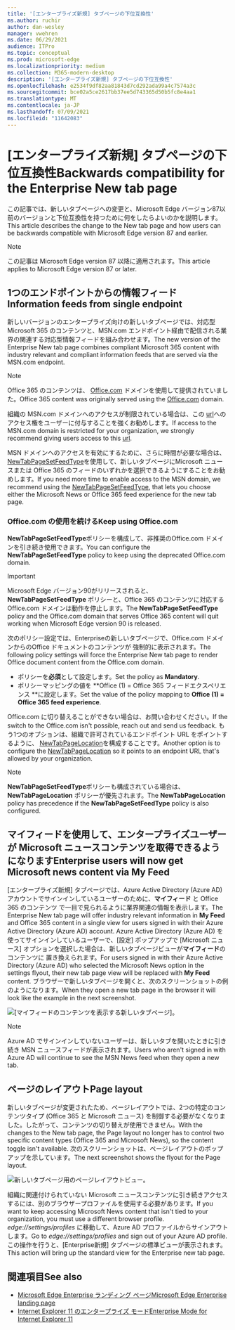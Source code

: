 ```yaml
---
title: '[エンタープライズ新規] タブページの下位互換性'
ms.author: ruchir
author: dan-wesley
manager: vwehren
ms.date: 06/29/2021
audience: ITPro
ms.topic: conceptual
ms.prod: microsoft-edge
ms.localizationpriority: medium
ms.collection: M365-modern-desktop
description: '[エンタープライズ新規] タブページの下位互換性'
ms.openlocfilehash: e2534f9df82aa81843d7cd292ada99a4c7574a3c
ms.sourcegitcommit: bce02a5ce2617bb37ee5d743365d50b5fc8e4aa1
ms.translationtype: MT
ms.contentlocale: ja-JP
ms.lasthandoff: 07/09/2021
ms.locfileid: "11642083"
---
```

# <a name="backwards-compatibility-for-the-enterprise-new-tab-page"></a><span data-ttu-id="50084-103">[エンタープライズ新規] タブページの下位互換性</span><span class="sxs-lookup"><span data-stu-id="50084-103">Backwards compatibility for the Enterprise New tab page</span></span>

<span data-ttu-id="50084-104">この記事では、新しいタブページへの変更と、Microsoft Edge バージョン87以前のバージョンと下位互換性を持つために何をしたらよいのかを説明します。</span><span class="sxs-lookup"><span data-stu-id="50084-104">This article describes the change to the New tab page and how users can be backwards compatible with Microsoft Edge version 87 and earlier.</span></span>

> [!NOTE]
> <span data-ttu-id="50084-105">この記事は Microsoft Edge version 87 以降に適用されます。</span><span class="sxs-lookup"><span data-stu-id="50084-105">This article applies to Microsoft Edge version 87 or later.</span></span>

## <a name="information-feeds-from-single-endpoint"></a><span data-ttu-id="50084-106">1つのエンドポイントからの情報フィード</span><span class="sxs-lookup"><span data-stu-id="50084-106">Information feeds from single endpoint</span></span>

<span data-ttu-id="50084-107">新しいバージョンのエンタープライズ向けの新しいタブページでは、対応型Microsoft 365 のコンテンツと、MSN.com エンドポイント経由で配信される業界の関連する対応型情報フィードを組み合わせます。</span><span class="sxs-lookup"><span data-stu-id="50084-107">The new version of the Enterprise New tab page combines compliant Microsoft 365 content with industry relevant and compliant information feeds that are served via the MSN.com endpoint.</span></span>

> [!NOTE]
> <span data-ttu-id="50084-108">Office 365 のコンテンツは、 [Office.com](https://www.office.com) ドメインを使用して提供されていました。</span><span class="sxs-lookup"><span data-stu-id="50084-108">Office 365 content was originally served using the [Office.com](https://www.office.com) domain.</span></span>

<span data-ttu-id="50084-109">組織の MSN.com ドメインへのアクセスが制限されている場合は、この [url](https://ntp.msn.com)へのアクセス権をユーザーに付与することを強くお勧めします。</span><span class="sxs-lookup"><span data-stu-id="50084-109">If access to the MSN.com domain is restricted for your organization, we strongly recommend giving users access to this [url](https://ntp.msn.com).</span></span>

<span data-ttu-id="50084-110">MSN ドメインへのアクセスを有効にするために、さらに時間が必要な場合は、[NewTabPageSetFeedType](./microsoft-edge-policies.md#newtabpagesetfeedtype)を使用して、新しいタブページにMicrosoft ニュースまたは Office 365 のフィードのいずれかを選択できるようにすることをお勧めします。</span><span class="sxs-lookup"><span data-stu-id="50084-110">If you need more time to enable access to the MSN domain, we recommend using the [NewTabPageSetFeedType](./microsoft-edge-policies.md#newtabpagesetfeedtype), that lets you choose either the Microsoft News or Office 365 feed experience for the new tab page.</span></span>

### <a name="keep-using-officecom"></a><span data-ttu-id="50084-111">Office.com の使用を続ける</span><span class="sxs-lookup"><span data-stu-id="50084-111">Keep using Office.com</span></span>

 <span data-ttu-id="50084-112">**NewTabPageSetFeedType**ポリシーを構成して、非推奨のOffice.com ドメインを引き続き使用できます。</span><span class="sxs-lookup"><span data-stu-id="50084-112">You can configure the **NewTabPageSetFeedType** policy to keep using the deprecated Office.com domain.</span></span>

> [!IMPORTANT]
> <span data-ttu-id="50084-113">Microsoft Edge バージョン90がリリースされると、 **NewTabPageSetFeedType** ポリシーと、Office 365 のコンテンツに対応する Office.com ドメインは動作を停止します。</span><span class="sxs-lookup"><span data-stu-id="50084-113">The **NewTabPageSetFeedType** policy and the Office.com domain that serves Office 365 content will quit working when Microsoft Edge version 90 is released.</span></span>

<span data-ttu-id="50084-114">次のポリシー設定では、Enterpriseの新しいタブページで、Office.com ドメインからのOffice ドキュメントのコンテンツが 強制的に表示されます。</span><span class="sxs-lookup"><span data-stu-id="50084-114">The following policy settings will force the Enterprise New tab page to render Office document content from the Office.com domain.</span></span>

- <span data-ttu-id="50084-115">ポリシーを**必須**として設定します。</span><span class="sxs-lookup"><span data-stu-id="50084-115">Set the policy as **Mandatory**.</span></span>
- <span data-ttu-id="50084-116">ポリシーマッピングの値を \*\*Office (1) = Office 365 フィードエクスペリエンス \*\*に設定します。</span><span class="sxs-lookup"><span data-stu-id="50084-116">Set the value of the policy mapping to **Office (1) = Office 365 feed experience**.</span></span>

<span data-ttu-id="50084-117">Office.com に切り替えることができない場合は、お問い合わせください。</span><span class="sxs-lookup"><span data-stu-id="50084-117">If the switch to the Office.com isn't possible, reach out and send us feedback.</span></span> <span data-ttu-id="50084-118">もう1つのオプションは、組織で許可されているエンドポイント URL をポイントするように、 [NewTabPageLocation](./microsoft-edge-policies.md#newtabpagelocation)を構成することです。</span><span class="sxs-lookup"><span data-stu-id="50084-118">Another option is to configure the [NewTabPageLocation](./microsoft-edge-policies.md#newtabpagelocation) so it points to an endpoint URL that's allowed by your organization.</span></span>

> [!NOTE]
> <span data-ttu-id="50084-119">**NewTabPageSetFeedType**ポリシーも構成されている場合は、**NewTabPageLocation** ポリシーが優先されます。</span><span class="sxs-lookup"><span data-stu-id="50084-119">The **NewTabPageLocation** policy has precedence if the **NewTabPageSetFeedType** policy is also configured.</span></span>

## <a name="enterprise-users-will-now-get-microsoft-news-content-via-my-feed"></a><span data-ttu-id="50084-120">マイフィードを使用して、エンタープライズユーザーが Microsoft ニュースコンテンツを取得できるようになります</span><span class="sxs-lookup"><span data-stu-id="50084-120">Enterprise users will now get Microsoft news content via My Feed</span></span>

<span data-ttu-id="50084-121">[エンタープライズ新規] タブページでは、Azure Active Directory (Azure AD) アカウントでサインインしているユーザーのために、**マイフィード** と Office 365 のコンテンツ で一目で見られるように業界関連の情報を表示します。</span><span class="sxs-lookup"><span data-stu-id="50084-121">The Enterprise New tab page will offer industry relevant information in **My Feed** and Office 365 content in a single view for users signed in with their Azure Active Directory (Azure AD) account.</span></span> <span data-ttu-id="50084-122">Azure Active Directory (Azure AD) を使ってサインインしているユーザーで、[設定] ポップアップで [Microsoft ニュース] オプションを選択した場合は、新しいタブページビューが**マイフィード**の コンテンツに 置き換えられます。</span><span class="sxs-lookup"><span data-stu-id="50084-122">For users signed in with their Azure Active Directory (Azure AD) who selected the Microsoft News option in the settings flyout, their new tab page view will be replaced with **My Feed** content.</span></span> <span data-ttu-id="50084-123">ブラウザーで新しいタブページを開くと、次のスクリーンショットの例のようになります。</span><span class="sxs-lookup"><span data-stu-id="50084-123">When they open a new tab page in the browser it will look like the example in the next screenshot.</span></span>

![[マイフィードのコンテンツを表示する新しいタブページ]。](media/microsoft-edge-ntp-backward-compatibility/microsoft-edge-ntp-myfeed-view.png)

> [!NOTE]
> <span data-ttu-id="50084-125">Azure AD でサインインしていないユーザーは、新しいタブを開いたときに引き続き MSN ニュースフィードが表示されます。</span><span class="sxs-lookup"><span data-stu-id="50084-125">Users who aren't signed in with Azure AD will continue to see the MSN News feed when they open a new tab.</span></span>

## <a name="page-layout"></a><span data-ttu-id="50084-126">ページのレイアウト</span><span class="sxs-lookup"><span data-stu-id="50084-126">Page layout</span></span>

<span data-ttu-id="50084-127">新しいタブページが変更されたため、ページレイアウトでは、2つの特定のコンテンツタイプ (Office 365 と Microsoft ニュース) を制御する必要がなくなりました。したがって、コンテンツの切り替えが使用できません。</span><span class="sxs-lookup"><span data-stu-id="50084-127">With the changes to the New tab page, the Page layout no longer has to control two specific content types (Office 365 and Microsoft News), so the content toggle isn't available.</span></span> <span data-ttu-id="50084-128">次のスクリーンショットは、ページレイアウトのポップアップを示しています。</span><span class="sxs-lookup"><span data-stu-id="50084-128">The next screenshot shows the flyout for the Page layout.</span></span>

![新しいタブページ用のページレイアウトビュー。](media/microsoft-edge-ntp-backward-compatibility/microsoft-edge-ntp-page-layout.png)

<span data-ttu-id="50084-130">組織に関連付けられていない Microsoft ニュースコンテンツに引き続きアクセスするには、別のブラウザープロファイルを使用する必要があります。</span><span class="sxs-lookup"><span data-stu-id="50084-130">If you want to keep accessing Microsoft News content that isn't tied to your organization, you must use a different browser profile.</span></span> <span data-ttu-id="50084-131">*edge://settings/profiles* に移動して、Azure AD プロファイルからサインアウトします。</span><span class="sxs-lookup"><span data-stu-id="50084-131">Go to  *edge://settings/profiles* and sign out of your Azure AD profile.</span></span> <span data-ttu-id="50084-132">この操作を行うと、[Enterprise新規] タブページの標準ビューが表示されます。</span><span class="sxs-lookup"><span data-stu-id="50084-132">This action will bring up the  standard view for the Enterprise new tab page.</span></span> 

## <a name="see-also"></a><span data-ttu-id="50084-133">関連項目</span><span class="sxs-lookup"><span data-stu-id="50084-133">See also</span></span>

- [<span data-ttu-id="50084-134">Microsoft Edge Enterprise ランディング ページ</span><span class="sxs-lookup"><span data-stu-id="50084-134">Microsoft Edge Enterprise landing page</span></span>](https://aka.ms/EdgeEnterprise)
- [<span data-ttu-id="50084-135">Internet Explorer 11 のエンタープライズ モード</span><span class="sxs-lookup"><span data-stu-id="50084-135">Enterprise Mode for Internet Explorer 11</span></span>](/internet-explorer/ie11-deploy-guide/enterprise-mode-overview-for-ie11)